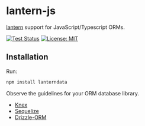 # lantern-js

[lantern](https://github.com/lanterndata/lantern) support for JavaScript/Typescript ORMs.

[![Test Status](https://github.com/lanterndata/lantern-js/actions/workflows/test.yml/badge.svg?branch=main)](https://github.com/lanterndata/lantern-js/actions) [![License: MIT](https://img.shields.io/badge/License-MIT-green.svg)](https://opensource.org/licenses/MIT)


## Installation

Run:

```sh
npm install lanterndata
```

Observe the guidelines for your ORM database library.

- [Knex](/src/knex/README.md)
- [Sequelize](/src/sequelize/README.md)
- [Drizzle-ORM](/src/drizzle-orm/README.md)
